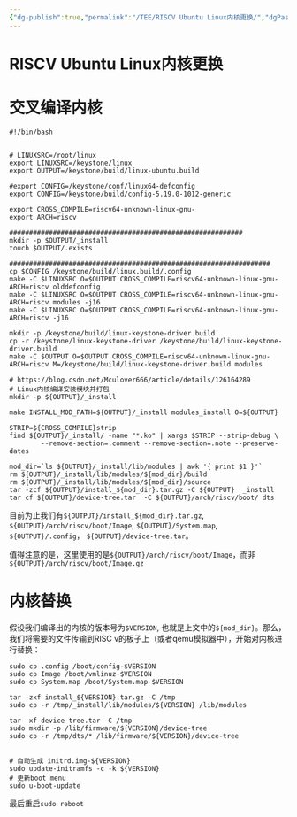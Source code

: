 ```yaml
---
{"dg-publish":true,"permalink":"/TEE/RISCV Ubuntu Linux内核更换/","dgPassFrontmatter":true}
---
```




# RISCV Ubuntu Linux内核更换

# 交叉编译内核

```Assembly
#!/bin/bash


# LINUXSRC=/root/linux
export LINUXSRC=/keystone/linux
export OUTPUT=/keystone/build/linux-ubuntu.build

#export CONFIG=/keystone/conf/linux64-defconfig
export CONFIG=/keystone/build/config-5.19.0-1012-generic

export CROSS_COMPILE=riscv64-unknown-linux-gnu-
export ARCH=riscv

###########################################################
mkdir -p $OUTPUT/_install
touch $OUTPUT/.exists

##################################################################
cp $CONFIG /keystone/build/linux.build/.config
make -C $LINUXSRC O=$OUTPUT CROSS_COMPILE=riscv64-unknown-linux-gnu- ARCH=riscv olddefconfig
make -C $LINUXSRC O=$OUTPUT CROSS_COMPILE=riscv64-unknown-linux-gnu- ARCH=riscv modules -j16
make -C $LINUXSRC O=$OUTPUT CROSS_COMPILE=riscv64-unknown-linux-gnu- ARCH=riscv -j16

mkdir -p /keystone/build/linux-keystone-driver.build
cp -r /keystone/linux-keystone-driver /keystone/build/linux-keystone-driver.build
make -C $OUTPUT O=$OUTPUT CROSS_COMPILE=riscv64-unknown-linux-gnu- ARCH=riscv M=/keystone/build/linux-keystone-driver.build modules

# https://blog.csdn.net/Mculover666/article/details/126164289
# Linux内核编译安装模块并打包
mkdir -p ${OUTPUT}/_install

make INSTALL_MOD_PATH=${OUTPUT}/_install modules_install O=${OUTPUT}

STRIP=${CROSS_COMPILE}strip
find ${OUTPUT}/_install/ -name "*.ko" | xargs $STRIP --strip-debug \
        --remove-section=.comment --remove-section=.note --preserve-dates

mod_dir=`ls ${OUTPUT}/_install/lib/modules | awk '{ print $1 }'`
rm ${OUTPUT}/_install/lib/modules/${mod_dir}/build
rm ${OUTPUT}/_install/lib/modules/${mod_dir}/source
tar -zcf ${OUTPUT}/install_${mod_dir}.tar.gz -C ${OUTPUT}  _install
tar cf ${OUTPUT}/device-tree.tar  -C ${OUTPUT}/arch/riscv/boot/ dts
```



目前为止我们有`${OUTPUT}/install_${mod_dir}.tar.gz`, `${OUTPUT}/arch/riscv/boot/Image`, `${OUTPUT}/System.map`, `${OUTPUT}/.config`， `${OUTPUT}/device-tree.tar`。



值得注意的是，这里使用的是`${OUTPUT}/arch/riscv/boot/Image`，而非`${OUTPUT}/arch/riscv/boot/Image.gz`



# 内核替换



假设我们编译出的内核的版本号为`$VERSION`, 也就是上文中的`${mod_dir}`。那么，我们将需要的文件传输到RISC v的板子上（或者qemu模拟器中），开始对内核进行替换：

```Assembly
sudo cp .config /boot/config-$VERSION
sudo cp Image /boot/vmlinuz-$VERSION
sudo cp System.map /boot/System.map-$VERSION

tar -zxf install_${VERSION}.tar.gz -C /tmp
sudo cp -r /tmp/_install/lib/modules/${VERSION} /lib/modules

tar -xf device-tree.tar -C /tmp
sudo mkdir -p /lib/firmware/${VERSION}/device-tree
sudo cp -r /tmp/dts/* /lib/firmware/${VERSION}/device-tree


# 自动生成 initrd.img-${VERSION}
sudo update-initramfs -c -k ${VERSION}
# 更新boot menu
sudo u-boot-update
```



最后重启`sudo reboot`

